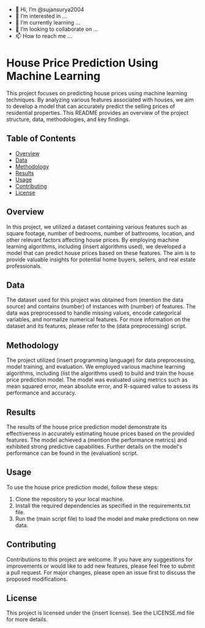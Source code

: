 - 👋 Hi, I’m @sujansurya2004
- 👀 I’m interested in ...
- 🌱 I’m currently learning ...
- 💞️ I’m looking to collaborate on ...
- 📫 How to reach me ...

<!---
sujansurya2004/sujansurya2004 is a ✨ special ✨ repository because its `README.md` (this file) appears on your GitHub profile.
You can click the Preview link to take a look at your changes.
--->
# House Price Prediction Using Machine Learning

This project focuses on predicting house prices using machine learning techniques. By analyzing various features associated with houses, we aim to develop a model that can accurately predict the selling prices of residential properties. This README provides an overview of the project structure, data, methodologies, and key findings.

## Table of Contents

- [Overview](#overview)
- [Data](#data)
- [Methodology](#methodology)
- [Results](#results)
- [Usage](#usage)
- [Contributing](#contributing)
- [License](#license)

## Overview

In this project, we utilized a dataset containing various features such as square footage, number of bedrooms, number of bathrooms, location, and other relevant factors affecting house prices. By employing machine learning algorithms, including (insert algorithms used), we developed a model that can predict house prices based on these features. The aim is to provide valuable insights for potential home buyers, sellers, and real estate professionals.

## Data

The dataset used for this project was obtained from (mention the data source) and contains (number) of instances with (number) of features. The data was preprocessed to handle missing values, encode categorical variables, and normalize numerical features. For more information on the dataset and its features, please refer to the (data preprocessing) script.

## Methodology

The project utilized (insert programming language) for data preprocessing, model training, and evaluation. We employed various machine learning algorithms, including (list the algorithms used) to build and train the house price prediction model. The model was evaluated using metrics such as mean squared error, mean absolute error, and R-squared value to assess its performance and accuracy.

## Results

The results of the house price prediction model demonstrate its effectiveness in accurately estimating house prices based on the provided features. The model achieved a (mention the performance metrics) and exhibited strong predictive capabilities. Further details on the model's performance can be found in the (evaluation) script.

## Usage

To use the house price prediction model, follow these steps:

1. Clone the repository to your local machine.
2. Install the required dependencies as specified in the requirements.txt file.
3. Run the (main script file) to load the model and make predictions on new data.

## Contributing

Contributions to this project are welcome. If you have any suggestions for improvements or would like to add new features, please feel free to submit a pull request. For major changes, please open an issue first to discuss the proposed modifications.

## License

This project is licensed under the (insert license). See the LICENSE.md file for more details.
